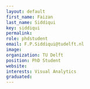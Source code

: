 ```yaml
---
layout: default
first_name: Faizan
last_name: Siddiqui
key: siddiqui
permalink:
role: phdstudent
email: F.P.Siddiqui@tudelft.nl
image:
organization: TU Delft
position: PhD Student
website:
interests: Visual Analytics
graduated:
---
```

